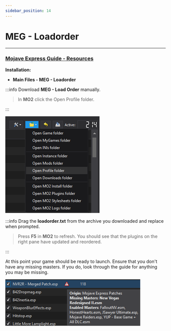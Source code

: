 ```yaml
---
sidebar_position: 14
---
```


# MEG - Loadorder

---

### [Mojave Express Guide - Resources](https://www.nexusmods.com/newvegas/mods/80444?tab=files)

**Installation:**

- **Main Files - MEG - Loadorder**

:::info Download **MEG - Load Order** manually.

> In **MO2** click the Open Profile folder.

:::

![MO2 Profiles](../static/img/mo2profiles.png)

:::info Drag the **loadorder.txt** from the archive you downloaded and replace when prompted.

> Press **F5** in **MO2** to refresh. You should see that the plugins on the right pane have updated and reordered.

:::

At this point your game should be ready to launch. Ensure that you don't have any missing masters. If you do, look through the guide for anything you may be missing.

![Missing Master](../static/img/missingmaster.png)
